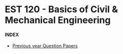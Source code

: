 # EST 120 - Basics of Civil & Mechanical Engineering

#### INDEX

- [Previous year Question Papers](./Question_Papers.md)